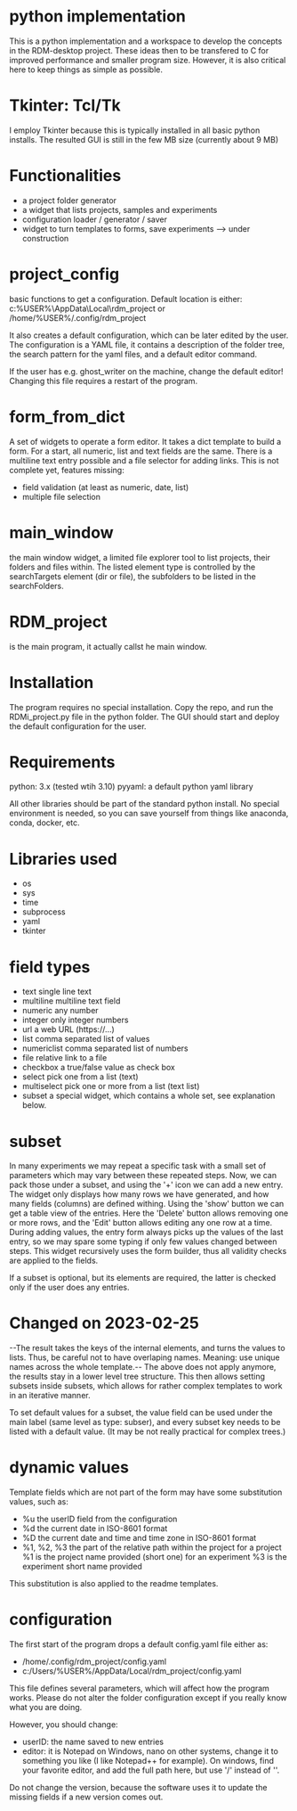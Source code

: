 # python implementation
This is a python implementation and a workspace to develop the concepts in the RDM-desktop project. These ideas then to be transfered to C for improved performance and smaller program size. However, it is also critical here to keep things as simple as possible.

# Tkinter: Tcl/Tk
I employ Tkinter because this is typically installed in all basic python installs.
The resulted GUI is still in the few MB size (currently about 9 MB)

# Functionalities
- a project folder generator
- a widget that lists projects, samples and experiments
- configuration loader / generator / saver
- widget to turn templates to forms, save experiments --> under construction

# project\_config
basic functions to get a configuration. Default location is either:
c:\%USER%\AppData\Local\rdm\_project
or
/home/%USER%/.config/rdm\_project

It also creates a default configuration, which can be later edited by the user.
The configuration is a YAML file, it contains a description of the folder tree,
the search pattern for the yaml files, and a default editor command.

If the user has e.g. ghost\_writer on the machine, change the default editor!
Changing this file requires a restart of the program.

# form\_from\_dict
A set of widgets to operate a form editor. It takes a dict template to build
a form.
For a start, all numeric, list and text fields are the same. There is a multiline
text entry possible and a file selector for adding links.
This is not complete yet, features missing:
 - field validation (at least as numeric, date, list)
 - multiple file selection

# main\_window
the main window widget, a limited file explorer tool to list projects,
their folders and files within. The listed element type is controlled
by the searchTargets element (dir or file), the subfolders to be listed
in the searchFolders.

# RDM\_project
is the main program, it actually callst he main window.


# Installation
The program requires no special installation.
Copy the repo, and run the RDMi\_project.py file in the python folder.
The GUI should start and deploy the default configuration for the user.

# Requirements
python: 3.x (tested wtih 3.10)
pyyaml: a default python yaml library

All other libraries should be part of the standard python install.
No special environment is needed, so you can save yourself from things like
anaconda, conda, docker, etc.

# Libraries used
- os
- sys
- time
- subprocess
- yaml
- tkinter

# field types
- text          single line text
- multiline     multiline text field
- numeric       any number
- integer       only integer numbers
- url           a web URL (https://...)
- list          comma separated list of values
- numericlist   comma separated list of numbers
- file          relative link to a file
- checkbox      a true/false value as check box
- select        pick one from a list (text)
- multiselect   pick one or more from a list (text list)
- subset        a special widget, which contains a whole set,
                see explanation below.

# subset
In many experiments we may repeat a specific task with a small set of parameters
which may vary between these repeated steps. Now, we can pack those under a subset,
and using the '+' icon we can add a new entry. The widget only displays how many
rows we have generated, and how many fields (columns) are defined withing.
Using the 'show' button we can get a table view of the entries.
Here the 'Delete' button allows removing one or more rows, and the 'Edit' button
allows editing any one row at a time.
During adding values, the entry form always picks up the values of the last entry,
so we may spare some typing if only few values changed between steps.
This widget recursively uses the form builder, thus all validity checks
are applied to the fields.

If a subset is optional, but its elements are required, the latter is checked
only if the user does any entries.

# Changed on 2023-02-25
--The result takes the keys of the internal elements, and turns the values to lists.
Thus, be careful not to have overlaping names. Meaning: use unique names across
the whole template.--
The above does not apply anymore, the results stay in a lower level tree structure.
This then allows setting subsets inside subsets, which allows for rather complex
templates to work in an iterative manner.

To set default values for a subset, the value field can be used under the main label
(same level as type: subser), and every subset key needs to be listed with a default
value. (It may be not really practical for complex trees.)

# dynamic values
Template fields which are not part of the form may have some
substitution values, such as:
- %u            the userID field from the configuration
- %d            the current date in ISO-8601 format
- %D            the current date and time and time zone in ISO-8601 format
- %1, %2, %3    the part of the relative path within the project
                for a project %1 is the project name provided (short one)
                for an experiment %3 is the experiment short name provided

This substitution is also applied to the readme templates.

# configuration
The first start of the program drops a default config.yaml file
either as:
- /home/.config/rdm\_project/config.yaml
- c:/Users/%USER%/AppData/Local/rdm\_project/config.yaml

This file defines several parameters, which will affect how the
program works. Please do not alter the folder configuration except
if you really know what you are doing.

However, you should change:
- userID: the name saved to new entries
- editor: it is Notepad on Windows, nano on other systems, change it
  to something you like (I like Notepad++ for example).
  On windows, find your favorite editor, and add the full path here, but
  use '/' instead of '\'.

Do not change the version, because the software uses it to update the
missing fields if a new version comes out.
